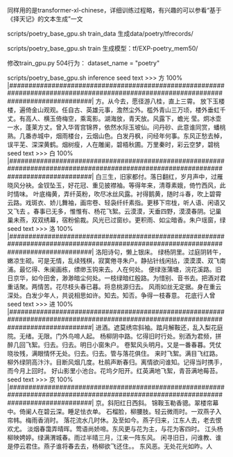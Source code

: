 同样用的是transformer-xl-chinese，详细训练过程略，有兴趣的可以参看“基于《择天记》的文本生成”一文

scripts/poetry_base_gpu.sh train_data
生成data/poetry/tfrecords/

scripts/poetry_base_gpu.sh train
生成模型：tf/EXP-poetry_mem50/

修改train_gpu.py 504行为：
dataset_name = "poetry"

scripts/poetry_base_gpu.sh inference
seed text >>> 方
100% |######################################################################################################################################|
方。从今去，愿径游八桂，直上三霄。
放下玉楼楼，遍倚金山观观。任自古、英雄元事，澹然尘外。槛外青山三万顷，楼外垂虹千丈。有高人、横玉倚梅空，乘鸾影。湖海放，青天放。风露下，蟾光
莹。炯冰壶一水，蓬莱方丈。曾入华胥宫锦界，依然水际玉坡仙。问丹砂、此意谁同赏，蟠桃熟。几番赤城中，烟雨楼台，云烟山色。白发丹枫，问经年何事。东风正愁去棹，误平芜、深深黄鹤。烟树瘦，人在雕阑，碧梧秋圃。万里秦时，彩云空梦，碧桃
seed text >>> 白
100% |######################################################################################################################################|
白三生，旧家都付。落日翻红，岁月声中，过雁晓风分袂。金钗坠玉，好花冠、重见披襟袖。等得年来，清尊素娥，倚竹西风，此时情味。
叶底梅黄，弄纤英粉，吹尽冰丝风露。衬得鹅黄，随时斗春，吹上碧霄云路。戏斑衣、娇儿舞袖，画帘卷、轻袅纤纤素指。更移下帘栊，听人语、闲语又又飞去
。春事已无多，惟惟有、杨花飞絮。云漠漠，天垂四野，漠漠春阴。记巢巢未燕，双双绣幕，宿粉偷裁。风光已过窗纱。更积雨、如尘暗香。朱户瑶窗，绿
seed text >>> 洛
100% |######################################################################################################################################|
洛阳诗句，懒上银床。
绿杨阴里。过庭阴转午，嫩凉生砌。可是无情，乱续残棋，寂寞倦寻朱户。静拈针线闲拈，漠漠漠、双飞南浦。最忆得、朱阑画栋，缥缈玉钩来去。人在何处。
便绿涨蒲塘，浣花溪路。旧日京华，如今田舍，渺渺暗尘何处。一枝绿暗红殷路。为惜别、音书去。把酒对君重话聚。两情苦。花尽枝头春已暮。将息桃源归去。
风雨如丝无定据。身在重云深处。白发少年人，共说相思如许。知去。知否。争得一枝春意。
花底行人曾
seed text >>> 进
100% |######################################################################################################################################|
进酒。遮莫绣帘斜袖。踏月解鞍还，乱入梨花庭院。无绪。无限。门外鸟啼人起。
杨柳阴中路。忆得旧时行处。别酒为君频，拼醉几回飞絮。归去。归去。明日小窗朱户。
卷絮风头明月。又是一番春暮。凭仗晓妆残，满眼情怀无处。归去。归去。管与落花俱住。
来时飞絮。满目飞红路。柳外绿阴高汴汴。目断风烟几度。杜鹃声断春归。离情欲问谁知。记得当时携手，而今月上回时。
好山影里小池台。花坞夕阳开。红英满地飞絮，青苔满地莓苔。
seed text >>> 京
100% |######################################################################################################################################|
京。斜阳红日西斜。
锦鞍玉勒香骢。翠楼帘幕中。倚阑人在碧云深。睡足怯衣单。 石榴脸，柳腰肢。轻云微雨时。一双燕子入帘帏。梅雨香消时。
落花流水几时休。及至如今。燕子归来，江东人去，老去恨欢尤。
淡烟春霭弄晴晖。莺语尚娇啼。东风更与花为主，与花为客四时。
江头杨柳映娉婷。绿满渭城春。雨过半晴三月，江来一阵东风。
闲寻旧日，问谁教、谁是停云君住。燕子谁将春去去，杨柳欲飞还住。。
东风恶。无处花光如昨。人
